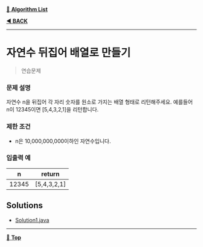 [:file_folder: **Algorithm List**](https://github.com/dlalstj0213/Study.Algorithm_Java)

[:arrow_backward: **BACK**](../)

---

# 자연수 뒤집어 배열로 만들기

> 연습문제

### 문제 설명

자연수 n을 뒤집어 각 자리 숫자를 원소로 가지는 배열 형태로 리턴해주세요. 예를들어 n이 12345이면 [5,4,3,2,1]을 리턴합니다.

### 제한 조건

- n은 10,000,000,000이하인 자연수입니다.

### 입출력 예
|n|return|
|---|---|
|12345|[5,4,3,2,1]|

## Solutions

- [Solution1.java](./Solution1.java)

---

[:arrow_up_small: **Top**](#)